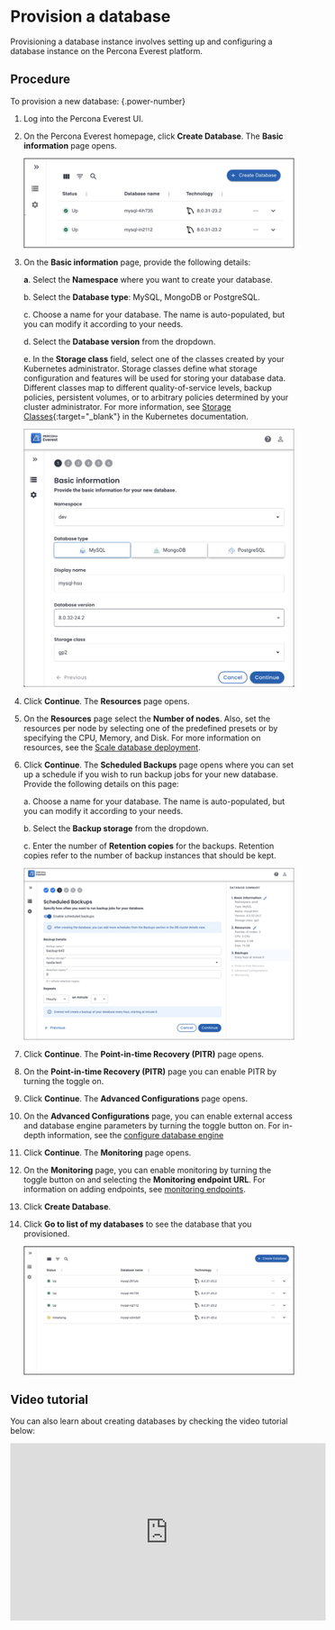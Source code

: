 # Provision a database

Provisioning a database instance involves setting up and configuring a database instance on the Percona Everest platform.

## Procedure

To provision a new database:
{.power-number}

1. Log into the Percona Everest UI.

2. On the Percona Everest homepage, click **Create Database**. The **Basic information** page opens.

    ![!image](../images/everest_db_provision.png)

3. On the **Basic information** page, provide the following details:

      **a**. Select the **Namespace** where you want to create your database.

    b. Select the **Database type**: MySQL, MongoDB or PostgreSQL.

    c. Choose a name for your database. The name is auto-populated, but you can modify it according to your needs.

    d. Select the **Database version** from the dropdown.

    e. In the **Storage class** field, select one of the classes created by your Kubernetes administrator. Storage classes define what storage configuration and features will be used for storing your database data. Different classes map to different quality-of-service levels, backup policies, persistent volumes, or to arbitrary policies determined by your cluster administrator. For more information, see [Storage Classes](https://kubernetes.io/docs/concepts/storage/storage-classes/){:target="_blank"} in the Kubernetes documentation. 

    ![!image](../images/everest_multi-namespaces.png)

4. Click **Continue**. The **Resources** page opens.

5. On the **Resources** page select the **Number of nodes**. Also, set the resources per node by selecting one of the predefined presets or by specifying the CPU, Memory, and Disk. For more information on resources, see the [Scale database deployment](../use/scaling.md).

6. Click **Continue**. The **Scheduled Backups** page opens where you can set up a schedule if you wish to run backup jobs for your new database. Provide the following details on this page:

    a. Choose a name for your database. The name is auto-populated, but you can modify it according to your needs.
    
    b. Select the **Backup storage** from the dropdown.
    
    c. Enter the number of **Retention copies** for the backups. Retention copies refer to the number of backup instances that should be kept.

    ![!image](../images/everest_scheduled_backups.png)    


7. Click **Continue**. The **Point-in-time Recovery (PITR)** page opens.

8. On the **Point-in-time Recovery (PITR)** page you can enable PITR by turning the toggle on.

7. Click **Continue**. The **Advanced Configurations** page opens.

8. On the **Advanced Configurations** page, you can enable external access and database engine parameters by turning the toggle button on. For in-depth information, see the [configure database engine](../configure/db_engine_config.md)

9. Click **Continue**. The **Monitoring** page opens.

10. On the **Monitoring** page, you can enable monitoring by turning the toggle button on and selecting the **Monitoring endpoint URL**. For information on adding endpoints, see [monitoring endpoints](../use/monitor_endpoints.md).

13. Click **Create Database**.

14. Click **Go to list of my databases** to see the database that you provisioned.

    ![!image](../images/everest_provisioned_db.png)

## Video tutorial

You can also learn about creating databases by checking the video tutorial below:

<iframe width="560" height="315" src="https://www.youtube.com/embed/Oq1XKB8VXUk?si=JBLVJ9zBfpHGxL2I" title="YouTube video player" frameborder="0" allow="accelerometer; autoplay; clipboard-write; encrypted-media; gyroscope; picture-in-picture; web-share" allowfullscreen></iframe>
